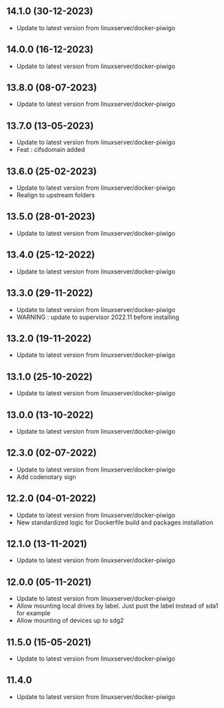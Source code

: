 
## 14.1.0 (30-12-2023)
- Update to latest version from linuxserver/docker-piwigo

## 14.0.0 (16-12-2023)
- Update to latest version from linuxserver/docker-piwigo

## 13.8.0 (08-07-2023)
- Update to latest version from linuxserver/docker-piwigo

## 13.7.0 (13-05-2023)
- Update to latest version from linuxserver/docker-piwigo
- Feat : cifsdomain added

## 13.6.0 (25-02-2023)

- Update to latest version from linuxserver/docker-piwigo
- Realign to upstream folders

## 13.5.0 (28-01-2023)

- Update to latest version from linuxserver/docker-piwigo

## 13.4.0 (25-12-2022)

- Update to latest version from linuxserver/docker-piwigo

## 13.3.0 (29-11-2022)

- Update to latest version from linuxserver/docker-piwigo
- WARNING : update to supervisor 2022.11 before installing

## 13.2.0 (19-11-2022)

- Update to latest version from linuxserver/docker-piwigo

## 13.1.0 (25-10-2022)

- Update to latest version from linuxserver/docker-piwigo

## 13.0.0 (13-10-2022)

- Update to latest version from linuxserver/docker-piwigo

## 12.3.0 (02-07-2022)

- Update to latest version from linuxserver/docker-piwigo
- Add codenotary sign

## 12.2.0 (04-01-2022)

- Update to latest version from linuxserver/docker-piwigo
- New standardized logic for Dockerfile build and packages installation

## 12.1.0 (13-11-2021)

- Update to latest version from linuxserver/docker-piwigo

## 12.0.0 (05-11-2021)

- Update to latest version from linuxserver/docker-piwigo
- Allow mounting local drives by label. Just pust the label instead of sda1 for example
- Allow mounting of devices up to sdg2

## 11.5.0 (15-05-2021)

- Update to latest version from linuxserver/docker-piwigo

## 11.4.0

- Update to latest version from linuxserver/docker-piwigo
